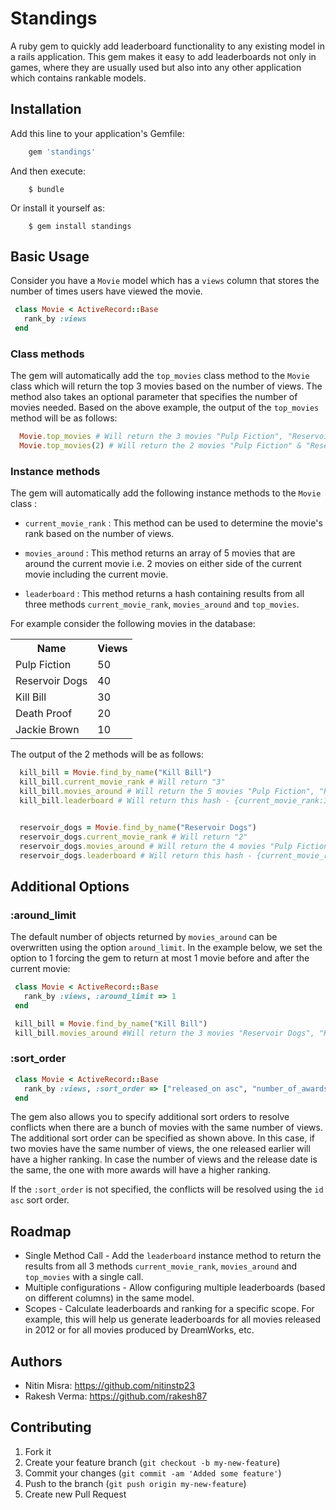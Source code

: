 # Standings

A ruby gem to quickly add leaderboard functionality to any existing model in a rails application. This gem makes it easy to add leaderboards not only in games, where they are usually used but also into any other application which contains rankable models.

## Installation

Add this line to your application's Gemfile:

```ruby
    gem 'standings'
```

And then execute:

```
    $ bundle
```

Or install it yourself as:

```
    $ gem install standings
```

## Basic Usage

Consider you have a `Movie` model which has a `views` column that stores the number of times users have viewed the movie.

```ruby
 class Movie < ActiveRecord::Base
   rank_by :views
 end
```

### Class methods

The gem will automatically add the `top_movies` class method to the `Movie` class which will return the top 3 movies based on the number of views. The method also takes an optional parameter that specifies the number of movies needed. Based on the above example, the output of the `top_movies` method will be as follows:

```ruby
  Movie.top_movies # Will return the 3 movies "Pulp Fiction", "Reservoir Dogs" & "Kill Bill"
  Movie.top_movies(2) # Will return the 2 movies "Pulp Fiction" & "Reservoir Dogs"
```

### Instance methods

The gem will automatically add the following instance methods to the `Movie` class :

* `current_movie_rank` : This method can be used to determine the movie's rank based on the number of views.

* `movies_around` : This method returns an array of 5 movies that are around the current movie i.e. 2 movies on either side of the current movie including the current movie.

* `leaderboard` : This method returns a hash containing results from all three methods `current_movie_rank`, `movies_around` and `top_movies`.

For example consider the following movies in the database:

<table>
    <tr>
        <th>Name</th>
        <th>Views</th>
    </tr>
    <tr>
        <td>Pulp Fiction</td>
        <td>50</td>
    </tr>
    <tr>
        <td>Reservoir Dogs</td>
        <td>40</td>
    </tr>
    <tr>
        <td>Kill Bill</td>
        <td>30</td>
    </tr>
    <tr>
        <td>Death Proof</td>
        <td>20</td>
    </tr>
    <tr>
        <td>Jackie Brown</td>
        <td>10</td>
    </tr>
</table>

The output of the 2 methods will be as follows:

```ruby
  kill_bill = Movie.find_by_name("Kill Bill")
  kill_bill.current_movie_rank # Will return "3"
  kill_bill.movies_around # Will return the 5 movies "Pulp Fiction", "Reservoir Dogs", "Kill Bill", "Death Proof" & "Jackie Brown"
  kill_bill.leaderboard # Will return this hash - {current_movie_rank:3,movies_around:["Pulp Fiction","Reservoir Dogs","Kill Bill","Death Proof","Jackie Brown"],top_movies:["Pulp Fiction","Reservoir Dogs","Kill Bill"]}


  reservoir_dogs = Movie.find_by_name("Reservoir Dogs")
  reservoir_dogs.current_movie_rank # Will return "2"
  reservoir_dogs.movies_around # Will return the 4 movies "Pulp Fiction", "Reservoir Dogs", "Kill Bill" & "Death Proof"
  reservoir_dogs.leaderboard # Will return this hash - {current_movie_rank: 2, movies_around: ["Pulp Fiction", "Reservoir Dogs", "Kill Bill", "Death Proof"], top_movies: ["Pulp Fiction", "Reservoir Dogs","Kill Bill"]}
````

## Additional Options

### :around_limit

The default number of objects returned by `movies_around` can be overwritten using the option `around_limit`. In the example below, we set the option to 1 forcing the gem to return at most 1 movie before and after the current movie:

```ruby
 class Movie < ActiveRecord::Base
   rank_by :views, :around_limit => 1
 end

 kill_bill = Movie.find_by_name("Kill Bill")
 kill_bill.movies_around #Will return the 3 movies "Reservoir Dogs", "Kill Bill" & "Death Proof"
```

### :sort_order

```ruby
 class Movie < ActiveRecord::Base
   rank_by :views, :sort_order => ["released_on asc", "number_of_awards desc"]
 end
```

The gem also allows you to specify additional sort orders to resolve conflicts when there are a bunch of movies with the same number of views. The additional sort order can be specified as shown above. In this case, if two movies have the same number of views, the one released earlier will have a higher ranking. In case the number of views and the release date is the same, the one with more awards will have a higher ranking.

If the `:sort_order` is not specified, the conflicts will be resolved using the `id asc` sort order.

## Roadmap
* Single Method Call - Add the `leaderboard` instance method to return the results from all 3 methods `current_movie_rank`, `movies_around` and `top_movies` with a single call.
* Multiple configurations - Allow configuring multiple leaderboards (based on different columns) in the same model.
* Scopes - Calculate leaderboards and ranking for a specific scope. For example, this will help us generate leaderboards for all movies released in 2012 or for all movies produced by DreamWorks, etc.


## Authors
* Nitin Misra: https://github.com/nitinstp23
* Rakesh Verma: https://github.com/rakesh87


## Contributing

1. Fork it
2. Create your feature branch (`git checkout -b my-new-feature`)
3. Commit your changes (`git commit -am 'Added some feature'`)
4. Push to the branch (`git push origin my-new-feature`)
5. Create new Pull Request
